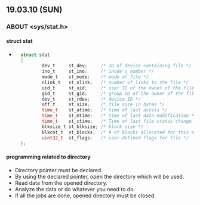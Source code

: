 ## 19.03.10 (SUN)
### ABOUT <sys/stat.h>
#### struct stat
* ```c
	struct stat
	{
			dev_t     st_dev;     /* ID of device containing file */
			ino_t     st_ino;     /* inode's number */
			mode_t    st_mode;    /* mode of file */
			nlink_t   st_nlink;   /* number of links to the file */
			uid_t     st_uid;     /* user ID of the owner of the file */
			gid_t     st_gid;     /* group ID of the owner of the file */
			dev_t     st_rdev;    /* device ID */
			off_t     st_size;    /* file size in bytes */
			time_t    st_atime;   /* time of last access */
			time_t    st_mtime;   /* time of last data modification */
			time_t    st_ctime;   /* Time of last file status change */
			blksize_t st_blksize; /* block size */
			blkcnt_t  st_blocks;  /* # of blocks allocated for this object */
			uint32_t  st_flags;   /* user defined flags for file */
	};
  ```

#### programming related to directory
* Directory pointer must be declared.
* By using the declared pointer, open the directory which will be used.
* Read data from the opened directory.
* Analyze the data or do whatever you need to do.
* If all the jobs are done, opened directory must be closed.
